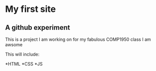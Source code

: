 # My first site
## A github experiment

This is a project I am working on for my fabulous COMP1950 class I am awsome

This will include:

*HTML
*CSS
*JS
